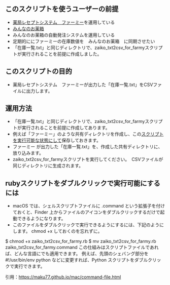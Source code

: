 
## このスクリプトを使うユーザーの前提
* [薬局レセプトシステム　ファーミー](https://www.moinetsystem.com/)を運用している
* [みんなのお薬箱](https://minkusu.jp/usermypage)　
* みんなのお薬箱の自動発注システムを運用している
* 定期的ににファーミーの在庫数値を　みんなのお薬箱　に同期させたい
* 「在庫一覧.txt」と同じディレクトリで、zaiko_txt2csv_for_farmyスクリプトが実行されることを前提に作成しました。

## このスクリプトの目的
* 薬局レセプトシステム　ファーミーが出力した「在庫一覧.txt」をCSVファイルに出力します。

## 運用方法
* 「在庫一覧.txt」と同じディレクトリで、zaiko_txt2csv_for_farmyスクリプトが実行されることを前提に作成してあります。
* 例えば「ファーミー」のような共有ディレクトリを作成し、この[スクリプトを実行可能な状態にして](https://maku77.github.io/mac/command-file.html)保存しておきます。
* ファーミー が出力した「在庫一覧.txt」を、作成した共有ディレクトリに、放り込みます。
* zaiko_txt2csv_for_farmyスクリプトを実行してください。　CSVファイルが同じディレクトリに生成されます。

## rubyスクリプトをダブルクリックで実行可能にするには
* macOS では、シェルスクリプトファイルに .command という拡張子を付けておくと、Finder 上からファイルのアイコンをダブルクリックするだけで起動できるようになります。
* このファイルをダブルクリックで実行できるようにするには、下記のようにします。 chmod +x しておくのを忘れずに。

$ chmod +x zaiko_txt2csv_for_farmy.rb
$ mv zaiko_txt2csv_for_farmy.rb zaiko_txt2csv_for_farmy.command
この仕組みはスクリプトファイルであれば、どんな言語にでも適用できます。 例えば、先頭のシェバング部分を #!/usr/bin/env python などに変更すれば、Python スクリプトをダブルクリックで実行できます。

引用：https://maku77.github.io/mac/command-file.html

